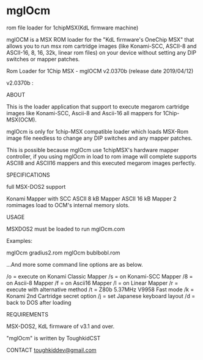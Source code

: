 # mglOcm
rom file loader for 1chipMSX(KdL firmware machine) 


mglOCM is a MSX ROM loader for the  "KdL firmware's OneChip MSX"
 that allows you to run msx rom cartridge images (like Konami-SCC, ASCII-8 and ASCII-16, 8, 16, 32k, linear rom files)
 on your device without setting any DIP switches or mapper patches.

Rom Loader for 1Chip MSX - mglOCM v2.0370b (release date 2019/04/12)

v2.0370b :

ABOUT

This is the loader application that support to execute megarom cartridge images
like Konami-SCC, Ascii-8 and Ascii-16 all mappers for 1Chip-MSX(OCM).

mglOcm is only for 1chip-MSX compatible loader which loads MSX-Rom image file
needless to change any DIP switches and any mapper patches.

This is possible because mglOcm use 1chipMSX's hardware mapper controller, if you using mglOcm in
load to rom image will complete supports ASCII8 and ASCII16 mappers
and this executed megarom images perfectly.

SPECIFICATIONS

full MSX-DOS2 support

Konami Mapper with SCC
ASCII 8 kB Mapper
ASCII 16 kB Mapper
2 romimages load to OCM's internal memory slots.

USAGE

MSXDOS2 must be loaded to run mglOcm.com

Examples:

mglOcm gradius2.rom
mglOcm bublbobl.rom

...And more some command line options are as below.

/o = execute on Konami Classic Mapper
/s =    on Konami-SCC Mapper
/8 =    on Ascii-8 Mapper
/f =    on Ascii16 Mapper
/l =    on Linear  Mapper
/r = execute with alternative method
/t = Z80b 5.37MHz V9958 Fast mode
/k = Konami 2nd Cartridge secret option
/j = set Japanese keyboard layout
/d = back to DOS after loading


REQUIREMENTS

MSX-DOS2, KdL firmware of v3.1 and over.


"mglOcm" is written by ToughkidCST

CONTACT
toughkiddev@gmail.com
